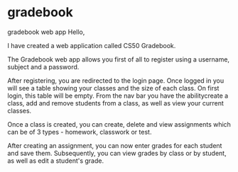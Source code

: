 # gradebook
gradebook web app
Hello,

I have created a web application called CS50 Gradebook. 

The Gradebook web app allows you first of all to register using a username, subject and a password.

After registering, you are redirected to the login page. Once logged in you will see a table showing your classes and the size of each class.
On first login, this table will be empty. From the nav bar you have the abilitycreate a class, add and remove students from a class,
as well as view your current classes.

Once a class is created, you can create, delete and view assignments which can be of 3 types - homework, classwork or test.

After creating an assignment, you can now enter grades for each student and save them. Subsequently, you can view grades by class or by student,
as well as edit a student's grade.
